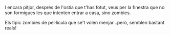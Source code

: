 I encara pitjor, després de l'ostia que t'has fotut, veus per la finestra que no son formigues les que intenten entrar a casa, sino zombies.

Els típic zombies de pel·lícula que se't volen menjar...però, semblen bastant reals!
